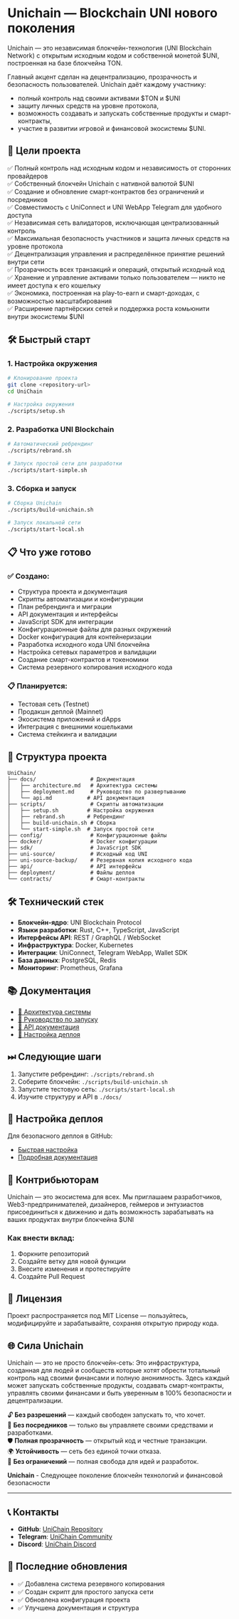 # Unichain — Blockchain UNI нового поколения

Unichain — это независимая блокчейн-технология (UNI Blockchain Network) с открытым исходным кодом и собственной монетой $UNI, построенная на базе блокчейна TON.

Главный акцент сделан на децентрализацию, прозрачность и безопасность пользователей.
Unichain даёт каждому участнику:
- полный контроль над своими активами $TON и $UNI
- защиту личных средств на уровне протокола,
- возможность создавать и запускать собственные продукты и смарт-контракты,
- участие в развитии игровой и финансовой экосистемы $UNI.

## 🎯 Цели проекта

✅ Полный контроль над исходным кодом и независимость от сторонних провайдеров  
✅ Собственный блокчейн Unichain с нативной валютой $UNI  
✅ Создание и обновление смарт-контрактов без ограничений и посредников  
✅ Совместимость с UniConnect и UNI WebApp Telegram для удобного доступа  
✅ Независимая сеть валидаторов, исключающая централизованный контроль  
✅ Максимальная безопасность участников и защита личных средств на уровне протокола  
✅ Децентрализация управления и распределённое принятие решений внутри сети  
✅ Прозрачность всех транзакций и операций, открытый исходный код  
✅ Хранение и управление активами только пользователем — никто не имеет доступа к его кошельку  
✅ Экономика, построенная на play-to-earn и смарт-доходах, с возможностью масштабирования  
✅ Расширение партнёрских сетей и поддержка роста комьюнити внутри экосистемы $UNI  

## 🛠 Быстрый старт

### 1. Настройка окружения

```bash
# Клонирование проекта
git clone <repository-url>
cd UniChain

# Настройка окружения
./scripts/setup.sh
```

### 2. Разработка UNI Blockchain

```bash
# Автоматический ребрендинг
./scripts/rebrand.sh

# Запуск простой сети для разработки
./scripts/start-simple.sh
```

### 3. Сборка и запуск

```bash
# Сборка Unichain
./scripts/build-unichain.sh

# Запуск локальной сети
./scripts/start-local.sh
```

## 📋 Что уже готово

### ✅ Создано:
- Структура проекта и документация
- Скрипты автоматизации и конфигурации
- План ребрендинга и миграции
- API документация и интерфейсы
- JavaScript SDK для интеграции
- Конфигурационные файлы для разных окружений
- Docker конфигурация для контейнеризации
- Разработка исходного кода UNI блокчейна
- Настройка сетевых параметров и валидации
- Создание смарт-контрактов и токеномики
- Система резервного копирования исходного кода

### 📋 Планируется:
- Тестовая сеть (Testnet)
- Продакшн деплой (Mainnet)
- Экосистема приложений и dApps
- Интеграция с внешними кошельками
- Система стейкинга и валидации

## 📁 Структура проекта

```
UniChain/
├── docs/                 # Документация
│   ├── architecture.md   # Архитектура системы
│   ├── deployment.md     # Руководство по развертыванию
│   └── api.md           # API документация
├── scripts/              # Скрипты автоматизации
│   ├── setup.sh         # Настройка окружения
│   ├── rebrand.sh       # Ребрендинг
│   ├── build-unichain.sh # Сборка
│   └── start-simple.sh  # Запуск простой сети
├── config/               # Конфигурационные файлы
├── docker/               # Docker конфигурации
├── sdk/                  # JavaScript SDK
├── uni-source/           # Исходный код UNI
├── uni-source-backup/    # Резервная копия исходного кода
├── api/                  # API интерфейсы
├── deployment/           # Файлы деплоя
└── contracts/            # Смарт-контракты
```

## 🛠 Технический стек

* **Блокчейн-ядро**: UNI Blockchain Protocol
* **Языки разработки**: Rust, C++, TypeScript, JavaScript
* **Интерфейсы API**: REST / GraphQL / WebSocket
* **Инфраструктура**: Docker, Kubernetes
* **Интеграции**: UniConnect, Telegram WebApp, Wallet SDK
* **База данных**: PostgreSQL, Redis
* **Мониторинг**: Prometheus, Grafana

## 📚 Документация

* [🧠 Архитектура системы](./docs/architecture.md)
* [🚀 Руководство по запуску](./docs/deployment.md)
* [🔌 API документация](./docs/api.md)
* [🔧 Настройка деплоя](./DEPLOY_SETUP.md)

## ⏭ Следующие шаги

1. Запустите ребрендинг: `./scripts/rebrand.sh`
2. Соберите блокчейн: `./scripts/build-unichain.sh`
3. Запустите тестовую сеть: `./scripts/start-local.sh`
4. Изучите структуру и API в `./docs/`

## 🔑 Настройка деплоя

Для безопасного деплоя в GitHub:
- [Быстрая настройка](./DEPLOY_SETUP.md)
- [Подробная документация](./docs/deploy-key-setup.md)

## 🤝 Контрибьюторам

Unichain — это экосистема для всех.
Мы приглашаем разработчиков, Web3-предпринимателей, дизайнеров, геймеров и энтузиастов присоединиться к движению и дать возможность зарабатывать на ваших продуктах внутри блокчейна $UNI

### Как внести вклад:
1. Форкните репозиторий
2. Создайте ветку для новой функции
3. Внесите изменения и протестируйте
4. Создайте Pull Request

## 📄 Лицензия

Проект распространяется под MIT License — пользуйтесь, модифицируйте и зарабатывайте, сохраняя открытую природу кода.

## 🌐 Сила Unichain

Unichain — это не просто блокчейн-сеть:
Это инфраструктура, созданная для людей и сообществ которые хотят обрести тотальный контроль над своими финансами и полную анонимность.
Здесь каждый может запускать собственные продукты,
создавать смарт-контракты, управлять своими финансами
и быть уверенным в 100% безопасности и децентрализации.

🔓 **Без разрешений** — каждый свободен запускать то, что хочет.  
💸 **Без посредников** — только вы управляете своими средствами и разработками.  
🛡 **Полная прозрачность** — открытый код и честные транзакции.  
🌍 **Устойчивость** — сеть без единой точки отказа.  
🚀 **Без ограничений** — полная свобода для идей и разработок.  

**Unichain** - Следующее поколение блокчейн технологий и финансовой безопасности

---

## 📞 Контакты

- **GitHub**: [UniChain Repository](https://github.com/your-username/UniChain)
- **Telegram**: [UniChain Community](https://t.me/unichain_community)
- **Discord**: [UniChain Discord](https://discord.gg/unichain)

## 🔄 Последние обновления

- ✅ Добавлена система резервного копирования
- ✅ Создан скрипт для простого запуска сети
- ✅ Обновлена конфигурация проекта
- ✅ Улучшена документация и структура
